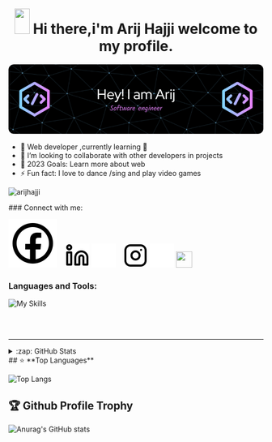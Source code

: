 <h1 align="center">
 <img src="https://raw.githubusercontent.com/iampavangandhi/iampavangandhi/master/gifs/Hi.gif" width="30px" height="50px">
   <strong> Hi there,i'm Arij Hajji welcome to my profile.</strong> 
</h1>
<p align="center"> <img src="./img/github.png" alt="arijhajji" /> </p>

- 🌱 Web developer ,currently learning  🤣
- 👯 I’m looking to collaborate with other developers in projects
- 🥅 2023 Goals: Learn more about web
- ⚡ Fun fact: I love to dance /sing and play video games


<p align="left"> <img src="https://komarev.com/ghpvc/?username=arijhajji-1&label=Profile%20views&color=0e75b6&style=flat" alt="arijhajji" /> </p>
### Connect with me:


[![website](./img/facebook-dark.svg)](https://www.facebook.com/arijhadji/)
&nbsp;&nbsp;
[![website](./img/linkedin-light.svg)](https://www.linkedin.com/in/arij-hajji/#gh-light-mode-only)
[![website](./img/linkedin-dark.svg)](https://www.linkedin.com/in/arij-hajji/#gh-dark-mode-only)
&nbsp;&nbsp;
[![website](./img/instagram-light.svg)](https://instagram.com/arijhajji_#gh-light-mode-only)
[![website](./img/instagram-dark.svg)](https://instagram.com/arijhajji_#gh-dark-mode-only)
 <a href="https://discord.com/users/Arij#9960" target="_blank" rel="noreferrer"><img src="https://raw.githubusercontent.com/danielcranney/readme-generator/main/public/icons/socials/discord.svg" width="32" height="32" /></a>

### Languages and Tools:


![My Skills](https://skillicons.dev/icons?i=html,css,sass,bootstrap,js,ts,py,java,php,jquery,r,nodejs,expressjs,angular,spring,maven,react,vscode,c,cpp,symfony,dotnet,mongodb,mysql,sqlite,graphql,qt,discord,linux,git,github,idea,stackoverflow)

<br />
<br />

---




<details>
  <summary>:zap: GitHub Stats</summary>

  <img align="left" alt="arijhajji's GitHub Stats" src="https://github-readme-stats.vercel.app/api?username=arijhajji-1&show_icons=true&hide_border=false&title_color=ff652f&icon_color=FFE400&bg_color=09131B&text_color=ffffff&border_color=0c1a25" />
<p><img align="left" src="https://github-readme-stats.vercel.app/api/top-langs?username=arijhajji-1&show_icons=true&locale=en&layout=compact" alt="arijhajji" /></p>
</details>
 ## ⭐ **Top Languages**

![Top Langs](https://github-readme-stats.vercel.app/api/top-langs/?username=arijhajji-1&theme=radical)
 ## 🏆 **Github Profile Trophy**

![Anurag's GitHub stats](https://github-profile-trophy.vercel.app/?username=arijhajji-1&theme=radical&row=1&column=10)





